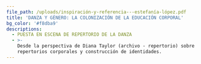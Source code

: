 ```yaml
---
file_path: /uploads/inspiración-y-referencia---estefanía-lópez.pdf
title: 'DANZA Y GÉNERO: LA COLONIZACIÓN DE LA EDUCACIÓN CORPORAL'
bg_color: '#f8dba9'
descriptions:
  - PUESTA EN ESCENA DE REPERTORIO DE LA DANZA
  - >-
    Desde la perspectiva de Diana Taylor (archivo - repertorio) sobre
    repertorios corporales y construcción de identidades.
---
```


